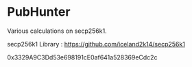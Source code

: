 # PubHunter
Various calculations on secp256k1.


secp256k1 Library : https://github.com/iceland2k14/secp256k1

0x3329A9C3Dd53e698191cE0af641a528369eCdc2c
